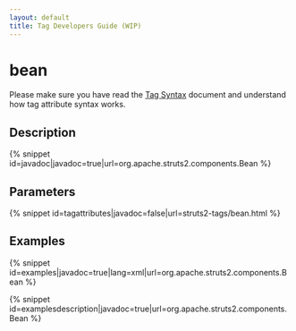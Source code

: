 ```yaml
---
layout: default
title: Tag Developers Guide (WIP)
---
```


# bean

Please make sure you have read the [Tag Syntax](tag-syntax.html) document and understand how tag attribute syntax works.

## Description

{% snippet id=javadoc|javadoc=true|url=org.apache.struts2.components.Bean %}

## Parameters

{% snippet id=tagattributes|javadoc=false|url=struts2-tags/bean.html %}

## Examples

{% snippet id=examples|javadoc=true|lang=xml|url=org.apache.struts2.components.Bean %}

{% snippet id=examplesdescription|javadoc=true|url=org.apache.struts2.components.Bean %}
